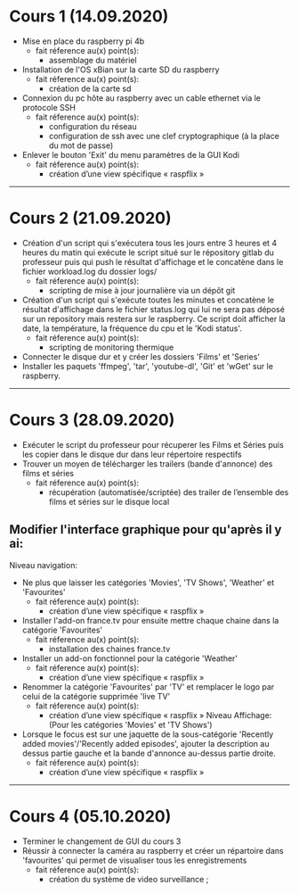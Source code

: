 # Cours 1 (14.09.2020)
- Mise en place du raspberry pi 4b
    - fait réference au(x) point(s):  
        - assemblage du matériel
- Installation de l'OS xBian sur la carte SD du raspberry
    - fait réference au(x) point(s):  
        - création de la carte sd
- Connexion du pc hôte au raspberry avec un cable ethernet via le protocole SSH
    - fait réference au(x) point(s):  
        - configuration du réseau 
        - configuration de ssh avec une clef cryptographique (à la place du mot de passe)
- Enlever le bouton 'Exit' du menu paramètres de la GUI Kodi
    - fait réference au(x) point(s):  
        - création d’une view spécifique « raspflix »
___
# Cours 2 (21.09.2020)
- Création d'un script qui s'exécutera tous les jours entre 3 heures et 4 heures du matin qui exécute le script situé sur le répository gitlab du professeur puis qui push le résultat d'affichage et le concatène dans le fichier workload.log du dossier logs/
    - fait réference au(x) point(s): 
        - scripting de mise à jour journalière via un dépôt git
- Création d'un script qui s'exécute toutes les minutes et concatène le résultat d'affichage dans le fichier status.log qui lui ne sera pas déposé sur un repository mais restera sur le raspberry.
Ce script doit afficher la date, la température, la fréquence du cpu et le 'Kodi status'.
    - fait réference au(x) point(s): 
        - scripting de monitoring thermique
- Connecter le disque dur et y créer les dossiers 'Films' et 'Series'
- Installer les paquets 'ffmpeg', 'tar', 'youtube-dl', 'Git' et 'wGet' sur le raspberry.
___
# Cours 3 (28.09.2020)
- Exécuter le script du professeur pour récuperer les Films et Séries puis les copier dans le disque dur dans leur répertoire respectifs
- Trouver un moyen de télécharger les trailers (bande d'annonce) des films et séries
    - fait réference au(x) point(s): 
        - récupération (automatisée/scriptée) des trailer de l’ensemble des films et séries sur le disque local
## Modifier l'interface graphique pour qu'après il y ai:
Niveau navigation: 
- Ne plus que laisser les catégories 'Movies', 'TV Shows', 'Weather' et 'Favourites'
    - fait réference au(x) point(s):  
        - création d’une view spécifique « raspflix »
- Installer l'add-on france.tv pour ensuite mettre chaque chaine dans la catégorie 'Favourites'
    - fait réference au(x) point(s): 
        - installation des chaines france.tv
- Installer un add-on fonctionnel pour la catégorie 'Weather'
    - fait réference au(x) point(s): 
        - création d’une view spécifique « raspflix »
- Renommer la catégorie 'Favourites' par 'TV' et remplacer le logo par celui de la catégorie supprimée 'live TV'
    - fait réference au(x) point(s): 
        - création d’une view spécifique « raspflix »
Niveau Affichage: (Pour les catégories 'Movies' et 'TV Shows')
- Lorsque le focus est sur une jaquette de la sous-catégorie 'Recently added movies'/'Recently added episodes', ajouter la description au dessus partie gauche et la bande d'annonce au-dessus partie droite.
    - fait réference au(x) point(s): 
        - création d’une view spécifique « raspflix »
___
# Cours 4 (05.10.2020)
- Terminer le changement de GUI du cours 3
- Réussir à connecter la caméra au raspberry et créer un répartoire dans 'favourites' qui permet de visualiser tous les enregistrements
    - fait réference au(x) point(s): 
        - création du système de video surveillance ;




